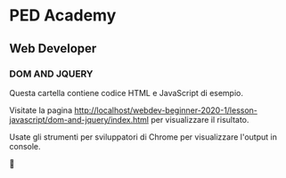 # PED Academy
## Web Developer
### DOM AND JQUERY 

Questa cartella contiene codice HTML e JavaScript di esempio.


Visitate la pagina [http://localhost/webdev-beginner-2020-1/lesson-javascript/dom-and-jquery/index.html](http://localhost/webdev-beginner-2020-1/lesson-javascript/dom-and-jquery/index.html) per visualizzare il risultato.


Usate gli strumenti per sviluppatori di Chrome per visualizzare l'output in console.


🤟
